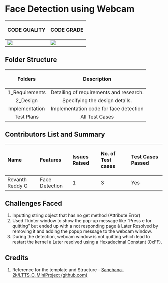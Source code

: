﻿# Face Detection using Webcam

|<p></p><p>**CODE QUALITY**</p>|<p></p><p>**CODE GRADE**</p>|
| :- | :- |
|![](https://www.code-inspector.com/project/26152/score/svg)|![](https://www.codeinspector.com/project/26152/status/svg)|

## Folder Structure

|<p></p><p>**Folders**</p> |<p></p><p>**Description**</p>|
| :-: | :-: |
|1\_Requirements|Detailing of requirements and research.|
|2\_Design|Specifying the design details.|
|Implementation|Implementation code for face detection |
|Test Plans|All Test Cases|

## Contributors List and Summary

|<p></p><p>**Name**</p>|<p></p><p>**Features**</p>|<p></p><p>**Issues Raised**</p>|<p></p><p>**No. of Test cases**</p>|<p></p><p>**Test Cases Passed**</p>|
| :- | :- | :- | :- | :- |
|Revanth Reddy G|Face Detection|1|3|Yes|

## Challenges Faced

1. Inputting string object that has no get method (Attribute Error)
2. Used Tkinter window to show the pop-up message like “Press e for quitting” but ended up with a not responding page à Later Resolved by removing it and adding the popup message    to the webcam window. 
3. During the detection, webcam window is not quitting which lead to restart the kernel  à Later resolved using a Hexadecimal Constant (0xFF). 

## Credits

1. Reference for the template and Structure - [Sanchana-2k/LTTS_C_MiniProject (github.com)](https://github.com/Sanchana-2k/LTTS_C_MiniProject)


